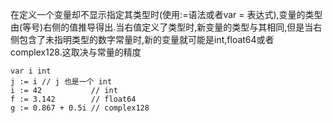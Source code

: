 在定义一个变量却不显示指定其类型时\(使用:=语法或者var = 表达式\),变量的类型由\(等号\)右侧的值推导得出.当右值定义了类型时,新变量的类型与其相同,但是当右侧包含了未指明类型的数字常量时,新的变量就可能是int,float64或者complex128.这取决与常量的精度

```
var i int
j := i // j 也是一个 int
i := 42           // int
f := 3.142        // float64
g := 0.867 + 0.5i // complex128
```



